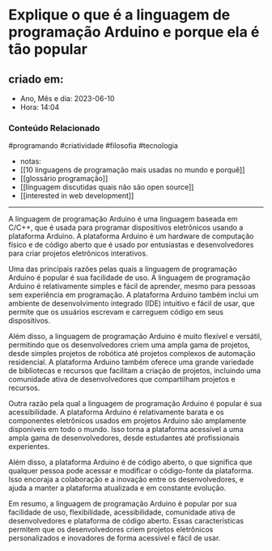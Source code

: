 # Explique o que é a linguagem de programação Arduino e porque ela é tão popular

## criado em: 
-  Ano, Mês e dia: 2023-06-10
- Hora: 14:04

### Conteúdo Relacionado
#programando #criatividade #filosofia #tecnologia 
- notas: 
- [[10 linguagens de programação mais usadas no mundo e porquê]]
- [[glossário programação]]
- [[linguagem discutidas quais não são open source]]
- [[interested in web development]]
---

A linguagem de programação Arduino é uma linguagem baseada em C/C++, que é usada para programar dispositivos eletrônicos usando a plataforma Arduino. A plataforma Arduino é um hardware de computação físico e de código aberto que é usado por entusiastas e desenvolvedores para criar projetos eletrônicos interativos.

Uma das principais razões pelas quais a linguagem de programação Arduino é popular é sua facilidade de uso. A linguagem de programação Arduino é relativamente simples e fácil de aprender, mesmo para pessoas sem experiência em programação. A plataforma Arduino também inclui um ambiente de desenvolvimento integrado (IDE) intuitivo e fácil de usar, que permite que os usuários escrevam e carreguem código em seus dispositivos.

Além disso, a linguagem de programação Arduino é muito flexível e versátil, permitindo que os desenvolvedores criem uma ampla gama de projetos, desde simples projetos de robótica até projetos complexos de automação residencial. A plataforma Arduino também oferece uma grande variedade de bibliotecas e recursos que facilitam a criação de projetos, incluindo uma comunidade ativa de desenvolvedores que compartilham projetos e recursos.

Outra razão pela qual a linguagem de programação Arduino é popular é sua acessibilidade. A plataforma Arduino é relativamente barata e os componentes eletrônicos usados em projetos Arduino são amplamente disponíveis em todo o mundo. Isso torna a plataforma acessível a uma ampla gama de desenvolvedores, desde estudantes até profissionais experientes.

Além disso, a plataforma Arduino é de código aberto, o que significa que qualquer pessoa pode acessar e modificar o código-fonte da plataforma. Isso encoraja a colaboração e a inovação entre os desenvolvedores, e ajuda a manter a plataforma atualizada e em constante evolução.

Em resumo, a linguagem de programação Arduino é popular por sua facilidade de uso, flexibilidade, acessibilidade, comunidade ativa de desenvolvedores e plataforma de código aberto. Essas características permitem que os desenvolvedores criem projetos eletrônicos personalizados e inovadores de forma acessível e fácil de usar.